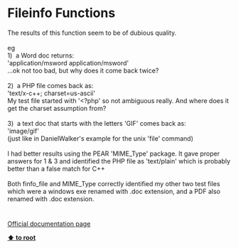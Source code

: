 # Fileinfo Functions




<div class="phpcode"><span class="html">
The results of this function seem to be of dubious quality.<br><br>eg<br>1)&#xA0; a Word doc returns:<br>&apos;application/msword application/msword&apos;<br>...ok not too bad, but why does it come back twice?<br><br>2)&#xA0; a PHP file comes back as:<br>&apos;text/x-c++; charset=us-ascii&apos;<br>My test file started with &apos;&lt;?php&apos; so not ambiguous really. And where does it get the charset assumption from?<br><br>3)&#xA0; a text doc that starts with the letters &apos;GIF&apos; comes back as:<br>&apos;image/gif&apos;<br>(just like in DanielWalker&apos;s example for the unix &apos;file&apos; command)<br><br>I had better results using the PEAR &apos;MIME_Type&apos; package. It gave proper answers for 1 &amp; 3 and identified the PHP file as &apos;text/plain&apos; which is probably better than a false match for C++<br><br>Both finfo_file and MIME_Type correctly identified my other two test files which were a windows exe renamed with .doc extension, and a PDF also renamed with .doc extension.</span>
</div>
  

#

[Official documentation page](https://www.php.net/manual/en/ref.fileinfo.php)

**[⬆ to root](/)**